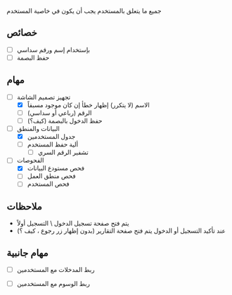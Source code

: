 جميع ما يتعلق بالمستخدم يجب أن يكون في خاصية المستخدم
## خصائص
- [ ] بإستخدام إسم ورقم سداسي
- [ ] حفظ البصمة
## مهام
- [ ] تجهيز تصميم الشاشة
	- [x] الاسم (لا يتكرر) إظهار خطأ إن كان موجود مسبقاً
	- [ ] الرقم (رباعي أو سداسي)
	- [ ] حفظ الدخول بالبصمة (كيف؟)
- [ ] البيانات والمنطق
	- [x] جدول المستخدمين
	- [ ] ألية حفظ المستخدم
		- [ ] تشفير الرقم السري
- [ ] الفحوصات
	- [x] فحص مستودع البيانات
	- [ ] فحص منطق العمل
	- [ ] فحص المستخدم
## ملاحظات
- يتم فتح صفحة تسجيل الدخول \ التسجيل أولاً
- عند تأكيد التسجيل أو الدخول يتم فتح صفحة التقارير (بدون إظهار زر رجوع ، كيف ؟)
## مهام جانبية
- [ ] ربط المدخلات مع المستخدمين
- [ ] ربط الوسوم مع المستخدمين

